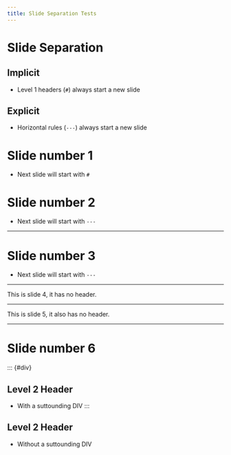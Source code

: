 ```yaml
---
title: Slide Separation Tests
---
```


# Slide Separation

## Implicit

-   Level 1 headers (`#`) always start a new slide

## Explicit

-   Horizontal rules (`---`) always start a new slide

# Slide number 1

-   Next slide will start with `#`

# Slide number 2

-   Next slide will start with `---`

------------------------------------------------------------------------

# Slide number 3

-   Next slide will start with `---`

------------------------------------------------------------------------

This is slide 4, it has no header.

------------------------------------------------------------------------

This is slide 5, it also has no header.

------------------------------------------------------------------------

# Slide number 6

::: {#div}
## Level 2 Header

-   With a suttounding DIV
:::

## Level 2 Header

-   Without a suttounding DIV
